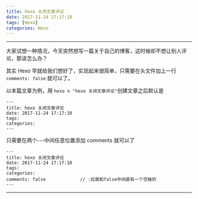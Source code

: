 ```yaml
---
title: hexo 关闭文章评论
date: 2017-11-24 17:17:10
tags: [Hexo]
categories: Hexo
---
```

----
大家试想一种情况，今天突然想写一篇关于自己的博客，这时候却不想让别人评论，那该怎么办？

其实 Hexo 早就给我们想好了，实现起来很简单，只需要在头文件加上一行 `comments: false` 就可以了。

以本篇文章为例，用 `hexo n "hexo 关闭文章评论"`创建文章之后默认是

	---
	title: hexo 关闭文章评论
	date: 2017-11-24 17:17:10
	tags: 
	categories: 
	---
只需要在两个---中间任意位置添加 comments 就可以了

	---
	title: hexo 关闭文章评论
	date: 2017-11-24 17:17:10
	tags: 
	categories: 
	comments: false 			// :后面和false中间是有一个空格的
	---

----